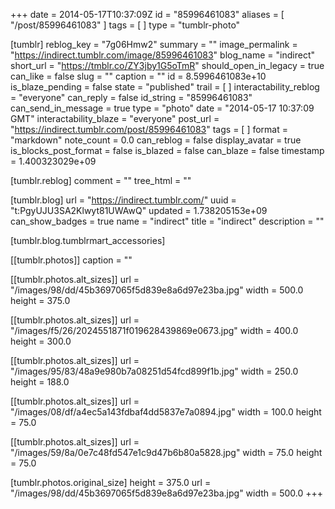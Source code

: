 +++
date = 2014-05-17T10:37:09Z
id = "85996461083"
aliases = [ "/post/85996461083" ]
tags = [ ]
type = "tumblr-photo"

[tumblr]
reblog_key = "7g06Hmw2"
summary = ""
image_permalink = "https://indirect.tumblr.com/image/85996461083"
blog_name = "indirect"
short_url = "https://tmblr.co/ZY3jby1G5oTmR"
should_open_in_legacy = true
can_like = false
slug = ""
caption = ""
id = 8.5996461083e+10
is_blaze_pending = false
state = "published"
trail = [ ]
interactability_reblog = "everyone"
can_reply = false
id_string = "85996461083"
can_send_in_message = true
type = "photo"
date = "2014-05-17 10:37:09 GMT"
interactability_blaze = "everyone"
post_url = "https://indirect.tumblr.com/post/85996461083"
tags = [ ]
format = "markdown"
note_count = 0.0
can_reblog = false
display_avatar = true
is_blocks_post_format = false
is_blazed = false
can_blaze = false
timestamp = 1.400323029e+09

[tumblr.reblog]
comment = ""
tree_html = ""

[tumblr.blog]
url = "https://indirect.tumblr.com/"
uuid = "t:PgyUJU3SA2Klwyt81UWAwQ"
updated = 1.738205153e+09
can_show_badges = true
name = "indirect"
title = "indirect"
description = ""

[tumblr.blog.tumblrmart_accessories]

[[tumblr.photos]]
caption = ""

[[tumblr.photos.alt_sizes]]
url = "/images/98/dd/45b3697065f5d839e8a6d97e23ba.jpg"
width = 500.0
height = 375.0

[[tumblr.photos.alt_sizes]]
url = "/images/f5/26/2024551871f019628439869e0673.jpg"
width = 400.0
height = 300.0

[[tumblr.photos.alt_sizes]]
url = "/images/95/83/48a9e980b7a08251d54fcd899f1b.jpg"
width = 250.0
height = 188.0

[[tumblr.photos.alt_sizes]]
url = "/images/08/df/a4ec5a143fdbaf4dd5837e7a0894.jpg"
width = 100.0
height = 75.0

[[tumblr.photos.alt_sizes]]
url = "/images/59/8a/0e7c48fd547e1c9d47b6b80a5828.jpg"
width = 75.0
height = 75.0

[tumblr.photos.original_size]
height = 375.0
url = "/images/98/dd/45b3697065f5d839e8a6d97e23ba.jpg"
width = 500.0
+++
